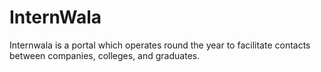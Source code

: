 # InternWala
Internwala is a portal which operates round the year to facilitate  contacts between companies, colleges, and graduates. 
